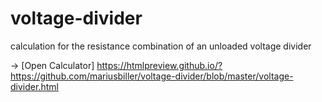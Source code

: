# voltage-divider
calculation for the resistance combination of an unloaded voltage divider 


-> [Open Calculator] https://htmlpreview.github.io/?https://github.com/mariusbiller/voltage-divider/blob/master/voltage-divider.html
